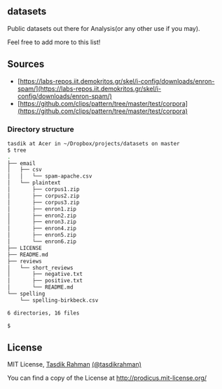 ## datasets

Public datasets out there for Analysis(or any other use if you may).

Feel free to add more to this list!

## Sources

- [https://labs-repos.iit.demokritos.gr/skel/i-config/downloads/enron-spam/](https://labs-repos.iit.demokritos.gr/skel/i-config/downloads/enron-spam/)
- [https://github.com/clips/pattern/tree/master/test/corpora](https://github.com/clips/pattern/tree/master/test/corpora)

### Directory structure

```sh
tasdik at Acer in ~/Dropbox/projects/datasets on master
$ tree
.
├── email
│   ├── csv
│   │   └── spam-apache.csv
│   └── plaintext
│       ├── corpus1.zip
│       ├── corpus2.zip
│       ├── corpus3.zip
│       ├── enron1.zip
│       ├── enron2.zip
│       ├── enron3.zip
│       ├── enron4.zip
│       ├── enron5.zip
│       └── enron6.zip
├── LICENSE
├── README.md
├── reviews
│   └── short_reviews
│       ├── negative.txt
│       ├── positive.txt
│       └── README.md
└── spelling
    └── spelling-birkbeck.csv

6 directories, 16 files

$  
```

## License

MIT License, [Tasdik Rahman](http://tasdikrahman.me) [(@tasdikrahman)](https://twitter.com/tasdikrahman)

You can find a copy of the License at http://prodicus.mit-license.org/
